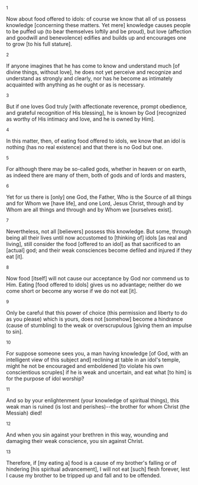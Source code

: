 <sup>1</sup> 

Now about food offered to idols: of course we know that all of us possess knowledge [concerning these matters. Yet mere] knowledge causes people to be puffed up (to bear themselves loftily and be proud), but love (affection and goodwill and benevolence) edifies and builds up and encourages one to grow [to his full stature]. 

<sup>2</sup> 

If anyone imagines that he has come to know and understand much [of divine things, without love], he does not yet perceive and recognize and understand as strongly and clearly, nor has he become as intimately acquainted with anything as he ought or as is necessary. 

<sup>3</sup> 

But if one loves God truly [with affectionate reverence, prompt obedience, and grateful recognition of His blessing], he is known by God [recognized as worthy of His intimacy and love, and he is owned by Him]. 

<sup>4</sup> 

In this matter, then, of eating food offered to idols, we know that an idol is nothing (has no real existence) and that there is no God but one. 

<sup>5</sup> 

For although there may be so-called gods, whether in heaven or on earth, as indeed there are many of them, both of gods and of lords and masters, 

<sup>6</sup> 

Yet for us there is [only] one God, the Father, Who is the Source of all things and for Whom we [have life], and one Lord, Jesus Christ, through and by Whom are all things and through and by Whom we [ourselves exist]. 

<sup>7</sup> 

Nevertheless, not all [believers] possess this knowledge. But some, through being all their lives until now accustomed to [thinking of] idols [as real and living], still consider the food [offered to an idol] as that sacrificed to an [actual] god; and their weak consciences become defiled and injured if they eat [it]. 

<sup>8</sup> 

Now food [itself] will not cause our acceptance by God nor commend us to Him. Eating [food offered to idols] gives us no advantage; neither do we come short or become any worse if we do not eat [it]. 

<sup>9</sup> 

Only be careful that this power of choice (this permission and liberty to do as you please) which is yours, does not [somehow] become a hindrance (cause of stumbling) to the weak or overscrupulous [giving them an impulse to sin]. 

<sup>10</sup> 

For suppose someone sees you, a man having knowledge [of God, with an intelligent view of this subject and] reclining at table in an idol's temple, might he not be encouraged and emboldened [to violate his own conscientious scruples] if he is weak and uncertain, and eat what [to him] is for the purpose of idol worship? 

<sup>11</sup> 

And so by your enlightenment (your knowledge of spiritual things), this weak man is ruined (is lost and perishes)--the brother for whom Christ (the Messiah) died! 

<sup>12</sup> 

And when you sin against your brethren in this way, wounding and damaging their weak conscience, you sin against Christ. 

<sup>13</sup> 

Therefore, if [my eating a] food is a cause of my brother's falling or of hindering [his spiritual advancement], I will not eat [such] flesh forever, lest I cause my brother to be tripped up and fall and to be offended.